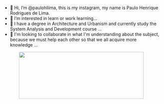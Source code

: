 - 👋 Hi, I’m @paulohliima, this is my instagram, my name is Paulo Henrique Rodrigues de Lima.
- 👀 I’m interested in learn or work learning...
- 🌱 I have a degree in Architecture and Urbanism and currently study the System Analysis and Development course ...
- 💞️ I'm looking to collaborate in what I'm understanding about the subject, because we must help each other so that we all acquire more knowledge ...

<div align="center">
  <a href="https://github.com/paulohliima">
    <img height="150em" width="400px" src="https://github-readme-stats.vercel.app/api/top-langs/?username=paulohliima&layout=compact&langs_count=7&theme=chartreuse-dark"/>
</div>
